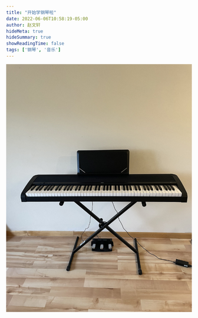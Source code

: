 ```yaml
---
title: "开始学钢琴啦"
date: 2022-06-06T10:58:19-05:00
author: 赵文轩
hideMeta: true
hideSummary: true
showReadingTime: false
tags: ['钢琴', '音乐']
---
```

![](piano.jpg)